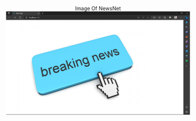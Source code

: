 <p align="center">Image Of NewsNet<br/>
  <img src="https://github.com/AlyaniMamad/Live-Webs-GIFs/blob/Alyani/news1.png" alt="Alt Text" ">
  <br>
</p>
